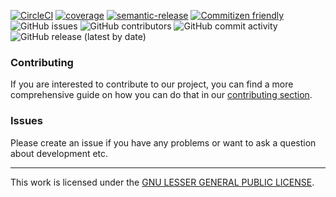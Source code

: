 [![CircleCI](https://circleci.com/gh/GeoDoo/post-your-standup.svg?style=svg)](https://circleci.com/gh/GeoDoo/post-your-standup)
[![coverage](https://codecov.io/gh/GeoDoo/post-your-standup/branch/master/graph/badge.svg)](https://codecov.io/gh/GeoDoo/post-your-standup)
[![semantic-release](https://img.shields.io/badge/%20%20%F0%9F%93%A6%F0%9F%9A%80-semantic--release-e10079.svg)](https://github.com/semantic-release/semantic-release)
[![Commitizen friendly](https://img.shields.io/badge/commitizen-friendly-brightgreen.svg)](http://commitizen.github.io/cz-cli/)
![GitHub issues](https://img.shields.io/github/issues-raw/GeoDoo/post-your-standup)
![GitHub contributors](https://img.shields.io/github/contributors/GeoDoo/post-your-standup)
![GitHub commit activity](https://img.shields.io/github/commit-activity/w/GeoDoo/post-your-standup)
![GitHub release (latest by date)](https://img.shields.io/github/v/release/GeoDoo/post-your-standup)

### Contributing

If you are interested to contribute to our project, you can find a more
comprehensive guide on how you can do that in our
[contributing section](CONTRIBUTING.md).

### Issues

Please create an issue if you have any problems or want to ask a question about
development etc.

---

This work is licensed under the [GNU LESSER GENERAL PUBLIC LICENSE](LICENSE).
